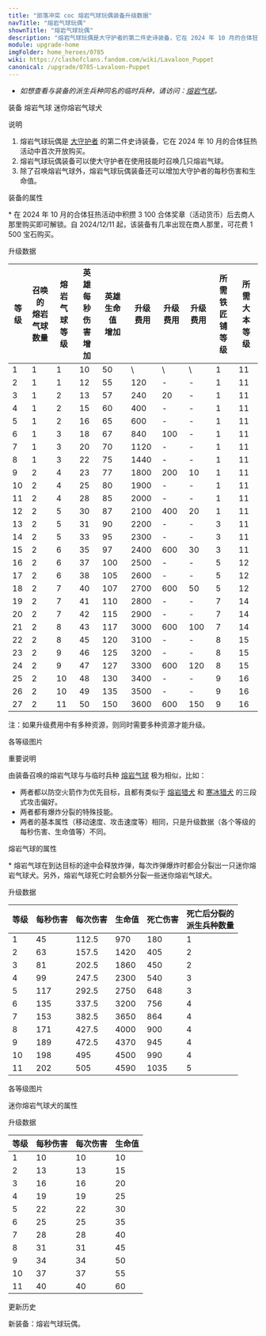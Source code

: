 ```yaml
---
title: "部落冲突 coc 熔岩气球玩偶装备升级数据"
navTitle: "熔岩气球玩偶"
shownTitle: "熔岩气球玩偶"
description: "熔岩气球玩偶是大守护者的第二件史诗装备，它在 2024 年 10 月的合体狂热活动中首次开放购买。熔岩气球玩偶装备可以使大守护者在使用技能时召唤几只熔岩气球。除了召唤熔岩气球外，熔岩气球玩偶装备还可以增加大守护者的每秒伤害和生命值。"
module: upgrade-home
imgFolder: home_heroes/0785
wiki: https://clashofclans.fandom.com/wiki/Lavaloon_Puppet
canonical: /upgrade/0785-Lavaloon-Puppet
---
```


- *如想查看与装备的派生兵种同名的临时兵种，请访问：[熔岩气球](/upgrade/0e0b-Lavaloon)。*

<SwitchTabs contentClass="cp-unit-items" :stickyTabs="true" :pageTabs="true">
    <SwitchTab tabId="cp-unit-item-0" :activeTab="true">装备</SwitchTab>
    <SwitchTab tabId="cp-unit-item-1">熔岩气球</SwitchTab>
    <SwitchTab tabId="cp-unit-item-2">迷你熔岩气球犬</SwitchTab>
</SwitchTabs>

<!-- ↓↓↓ 装备 ↓↓↓ -->
<SwitchTabGroup id="cp-unit-item-0" class="cp-unit-items">
<UnitInfo :folder="$frontmatter.imgFolder" imgSrc="Lavaloon_Puppet_info.png" imgAlt="熔岩气球玩偶" description="召唤可怕的熔岩气球。" />

<SmallTitle>说明</SmallTitle>

1. 熔岩气球玩偶是 [大守护者](/upgrade/0202-Grand-Warden) 的第二件史诗装备，它在 2024 年 10 月的合体狂热活动中首次开放购买。
2. 熔岩气球玩偶装备可以使大守护者在使用技能时召唤几只熔岩气球。
3. 除了召唤熔岩气球外，熔岩气球玩偶装备还可以增加大守护者的每秒伤害和生命值。

<SmallTitle>装备的属性</SmallTitle>

<UnitProperties>
    <UnitProperty pKey="技能类型" pValue="主动技能" />
    <UnitProperty pKey="装备稀有度" pValue="史诗" />
    <UnitProperty pKey="解锁条件" pValue="见说明<sup>*</sup>" />
</UnitProperties>

\* 在 2024 年 10 月的合体狂热活动中积攒 3 100 合体奖章（活动货币）后去商人那里购买即可解锁。自 2024/12/11 起，该装备有几率出现在商人那里，可花费 1 500 宝石购买。

<SmallTitle>升级数据</SmallTitle>

<script setup>
const tableExtraInfo = [
    {
        "column": 5,
        "type": "cost",
        "icon": "Shiny_Ore",
        "noGoldPass": true
    },
    {
        "column": 6,
        "type": "cost",
        "icon": "Glowy_Ore",
        "noGoldPass": true
    },
    {
        "column": 7,
        "type": "cost",
        "icon": "Starry_Ore",
        "noGoldPass": true
    }
];
</script>

<UnitTable :tableExtraInfo="tableExtraInfo">

| 等级 |召唤的<br>熔岩气球数量|熔岩气球<br>等级|英雄每秒<br>伤害增加|英雄生命值<br>增加|升级费用|升级费用|升级费用|所需<br>铁匠铺等级|所需<br>大本等级|
| ---- |         ---        |      ---      |        ---       |        ---      |   ---  |  ---  |  ---  |       ---       |      ---      |
|   1  |          1         |       1       |         10       |         50      |    \   |   \   |   \   |        1        |      11       |
|   2  |          1         |       1       |         12       |         55      |   120  |   -   |   -   |        1        |      11       |
|   3  |          1         |       2       |         13       |         57      |   240  |   20  |   -   |        1        |      11       |
|   4  |          1         |       2       |         15       |         60      |   400  |   -   |   -   |        1        |      11       |
|   5  |          1         |       2       |         16       |         65      |   600  |   -   |   -   |        1        |      11       |
|   6  |          1         |       3       |         18       |         67      |   840  |  100  |   -   |        1        |      11       |
|   7  |          1         |       3       |         20       |         70      |  1120  |   -   |   -   |        1        |      11       |
|   8  |          1         |       3       |         22       |         75      |  1440  |   -   |   -   |        1        |      11       |
|   9  |          2         |       4       |         23       |         77      |  1800  |  200  |   10  |        1        |      11       |
|  10  |          2         |       4       |         25       |         80      |  1900  |   -   |   -   |        1        |      11       |
|  11  |          2         |       4       |         28       |         85      |  2000  |   -   |   -   |        1        |      11       |
|  12  |          2         |       5       |         30       |         87      |  2100  |  400  |   20  |        1        |      11       |
|  13  |          2         |       5       |         31       |         90      |  2200  |   -   |   -   |        3        |      11       |
|  14  |          2         |       5       |         33       |         95      |  2300  |   -   |   -   |        3        |      11       |
|  15  |          2         |       6       |         35       |         97      |  2400  |  600  |   30  |        3        |      11       |
|  16  |          2         |       6       |         37       |        100      |  2500  |   -   |   -   |        5        |      12       |
|  17  |          2         |       6       |         38       |        105      |  2600  |   -   |   -   |        5        |      12       |
|  18  |          2         |       7       |         40       |        107      |  2700  |  600  |   50  |        5        |      12       |
|  19  |          2         |       7       |         41       |        110      |  2800  |   -   |   -   |        7        |      14       |
|  20  |          2         |       7       |         42       |        115      |  2900  |   -   |   -   |        7        |      14       |
|  21  |          2         |       8       |         43       |        117      |  3000  |  600  |  100  |        7        |      14       |
|  22  |          2         |       8       |         45       |        120      |  3100  |   -   |   -   |        8        |      15       |
|  23  |          2         |       9       |         46       |        125      |  3200  |   -   |   -   |        8        |      15       |
|  24  |          2         |       9       |         47       |        127      |  3300  |  600  |  120  |        8        |      15       |
|  25  |          2         |      10       |         48       |        130      |  3400  |   -   |   -   |        9        |      16       |
|  26  |          2         |      10       |         49       |        135      |  3500  |   -   |   -   |        9        |      16       |
|  27  |          2         |      11       |         50       |        150      |  3600  |  600  |  150  |        9        |      16       |
</UnitTable>

注：如果升级费用中有多种资源，则同时需要多种资源才能升级。
</SwitchTabGroup>

<!-- ↓↓↓ 熔岩气球 ↓↓↓ -->
<SwitchTabGroup id="cp-unit-item-1" class="cp-unit-items">
<UnitInfo :folder="$frontmatter.imgFolder" imgSrc="Lavaloon_info.png" imgAlt="熔岩气球" description="兼具气球兵的强力炸弹和熔岩猎犬的坚硬外壳，熔岩气球能轻松摧毁基地，一炸一个坑！" />

<SmallTitle>各等级图片</SmallTitle>

<Panel>
    <UnitImgGroup :folder="$frontmatter.imgFolder">
        <UnitImg imgTitle="所有等级" imgSrc="Lavaloon1.png" />
    </UnitImgGroup>
</Panel>

<SmallTitle>重要说明</SmallTitle>

由装备召唤的熔岩气球与与临时兵种 [熔岩气球](/upgrade/0e0b-Lavaloon) 极为相似，比如：

- 两者都以防空火箭作为优先目标，且都有类似于 [熔岩猎犬](/upgrade/0085-Lava-Hound) 和 [寒冰猎犬](/upgrade/060a-Ice-Hound) 的三段式攻击偏好。
- 两者都有爆炸分裂的特殊技能。
- 两者的基本属性（移动速度、攻击速度等）相同，只是升级数据（各个等级的每秒伤害、生命值等）不同。

<SmallTitle>熔岩气球的属性</SmallTitle>

<UnitProperties>
    <UnitProperty pKey="攻击偏好" pValue="防空火箭" />
    <UnitProperty pKey="伤害类型" pValue="范围伤害" />
    <UnitProperty pKey="伤害半径" pValue="1.8 格" />
    <UnitProperty pKey="攻击的目标" pValue="仅地面目标" />
    <UnitProperty pKey="占据人口" pValue="23" />
    <UnitProperty pKey="移动速度" pValue="2 格/秒" />
    <UnitProperty pKey="攻击速度" pValue="2.5 秒/次" />
    <UnitProperty pKey="攻击距离" pValue="0 格 (建筑头顶)" />
    <UnitProperty pKey="特殊技能" pValue="爆炸分裂<sup>*</sup>" />
</UnitProperties>

\* 熔岩气球在到达目标的途中会释放炸弹，每次炸弹爆炸时都会分裂出一只迷你熔岩气球犬。另外，熔岩气球死亡时会额外分裂一些迷你熔岩气球犬。

<SmallTitle>升级数据</SmallTitle>

<UnitTable>

| 等级  | 每秒伤害 | 每次伤害 | 生命值 | 死亡伤害 | 死亡后分裂的<br>派生兵种数量 |
|  --- |    ---   |   ---   |   ---  |   ---   |            ---             |
|   1  |     45   |  112.5  |   970  |   180   |             1              |
|   2  |     63   |  157.5  |  1420  |   405   |             2              |
|   3  |     81   |  202.5  |  1860  |   450   |             2              |
|   4  |     99   |  247.5  |  2300  |   540   |             3              |
|   5  |    117   |  292.5  |  2750  |   648   |             3              |
|   6  |    135   |  337.5  |  3200  |   756   |             4              |
|   7  |    153   |  382.5  |  3650  |   864   |             4              |
|   8  |    171   |  427.5  |  4000  |   900   |             4              |
|   9  |    189   |  472.5  |  4370  |   945   |             4              |
|  10  |    198   |  495    |  4500  |   990   |             4              |
|  11  |    202   |  505    |  4590  |  1035   |             5              |

</UnitTable>
</SwitchTabGroup>

<!-- ↓↓↓ 迷你熔岩气球犬 ↓↓↓ -->
<SwitchTabGroup id="cp-unit-item-2" class="cp-unit-items">
<UnitInfo :folder="$frontmatter.imgFolder" imgSrc="Lavaloon_Pup_info.png" imgAlt="迷你熔岩气球犬" description="这些调皮的绿色小怪物就是为战斗而生的，无论什么情况他们都会接着战斗。" :isSmallImg="true" />

<SmallTitle>各等级图片</SmallTitle>

<Panel>
    <UnitImgGroup :folder="$frontmatter.imgFolder">
        <UnitImg imgTitle="所有等级" imgSrc="Lavaloon_Pup1.png" />
    </UnitImgGroup>
</Panel>

<SmallTitle>迷你熔岩气球犬的属性</SmallTitle>

<UnitProperties>
    <UnitProperty pKey="攻击偏好" pValue="无" />
    <UnitProperty pKey="伤害类型" pValue="单体伤害" />
    <UnitProperty pKey="攻击的目标" pValue="地面和空中目标" />
    <UnitProperty pKey="移动速度" pValue="4 格/秒" />
    <UnitProperty pKey="攻击速度" pValue="1 秒/次" />
    <UnitProperty pKey="攻击距离" pValue="2 格" />
</UnitProperties>

<SmallTitle>升级数据</SmallTitle>

<UnitTable>

| 等级 | 每秒伤害 | 每次伤害 | 生命值 |
| ---- |  ----   |  ----   |  ----  |
|   1  |    10   |    10   |   10   |
|   2  |    13   |    13   |   15   |
|   3  |    16   |    16   |   20   |
|   4  |    19   |    19   |   25   |
|   5  |    22   |    22   |   30   |
|   6  |    25   |    25   |   35   |
|   7  |    28   |    28   |   40   |
|   8  |    31   |    31   |   45   |
|   9  |    34   |    34   |   50   |
|  10  |    37   |    37   |   55   |
|  11  |    40   |    40   |   60   |
</UnitTable>

</SwitchTabGroup>

<SmallTitle>更新历史</SmallTitle>

<Timeline>  
    <TimelineItem date="2023/10/11">
        <TimelineRow>新装备：熔岩气球玩偶。</TimelineRow>
    </TimelineItem>
    <TimelineItem :historyBottom="true" />
</Timeline>
